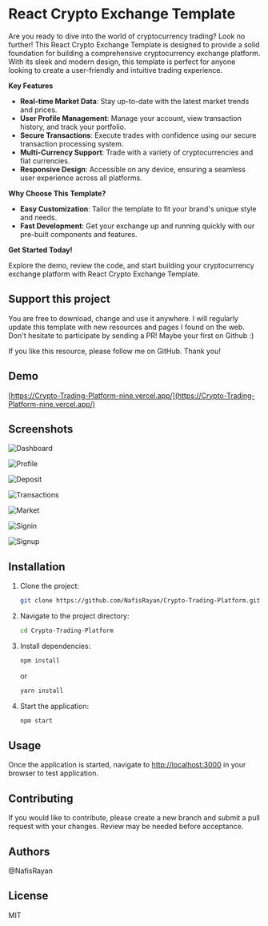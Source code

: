 # React Crypto Exchange Template

Are you ready to dive into the world of cryptocurrency trading? Look no further! This React Crypto Exchange Template is designed to provide a solid foundation for building a comprehensive cryptocurrency exchange platform. With its sleek and modern design, this template is perfect for anyone looking to create a user-friendly and intuitive trading experience.

**Key Features**

- **Real-time Market Data**: Stay up-to-date with the latest market trends and prices.
- **User Profile Management**: Manage your account, view transaction history, and track your portfolio.
- **Secure Transactions**: Execute trades with confidence using our secure transaction processing system.
- **Multi-Currency Support**: Trade with a variety of cryptocurrencies and fiat currencies.
- **Responsive Design**: Accessible on any device, ensuring a seamless user experience across all platforms.

**Why Choose This Template?**

- **Easy Customization**: Tailor the template to fit your brand's unique style and needs.
- **Fast Development**: Get your exchange up and running quickly with our pre-built components and features.

**Get Started Today!**

Explore the demo, review the code, and start building your cryptocurrency exchange platform with React Crypto Exchange Template.

## Support this project

You are free to download, change and use it anywhere. I will regularly update this template with new resources and pages I found on the web. Don't hesitate to participate by sending a PR! Maybe your first on Github :)

If you like this resource, please follow me on GitHub. Thank you!

## Demo

[https://Crypto-Trading-Platform-nine.vercel.app/](https://Crypto-Trading-Platform-nine.vercel.app/)

## Screenshots

![Dashboard](https://github.com/NafisRayan/Crypto-Trading-Platform/blob/master/screenshots/1-dashboard.png?raw=true)

![Profile](https://github.com/NafisRayan/Crypto-Trading-Platform/blob/master/screenshots/2-profile.png?raw=true)

![Deposit](https://github.com/NafisRayan/Crypto-Trading-Platform/blob/master/screenshots/3-deposit.png?raw=true)

![Transactions](https://github.com/NafisRayan/Crypto-Trading-Platform/blob/master/screenshots/4-transactions.png?raw=true)

![Market](https://github.com/NafisRayan/Crypto-Trading-Platform/blob/master/screenshots/5-market.png?raw=true)

![Signin](https://github.com/NafisRayan/Crypto-Trading-Platform/blob/master/screenshots/6-signin.png?raw=true)

![Signup](https://github.com/NafisRayan/Crypto-Trading-Platform/blob/master/screenshots/7-signup.png?raw=true)

## Installation

1. Clone the project:

   ```bash
   git clone https://github.com/NafisRayan/Crypto-Trading-Platform.git
   ```

2. Navigate to the project directory:

   ```bash
   cd Crypto-Trading-Platform
   ```

3. Install dependencies:

   ```bash
   npm install
   ```

   or

   ```bash
   yarn install
   ```

4. Start the application:

   ```bash
   npm start
   ```

## Usage

Once the application is started, navigate to [http://localhost:3000](http://localhost:3000) in your browser to test application.

## Contributing

If you would like to contribute, please create a new branch and submit a pull request with your changes. Review may be needed before acceptance.

## Authors

@NafisRayan

## License

MIT
